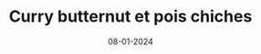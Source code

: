 ---
layout: recette
title: Curry butternut et pois chiches
#subtitle: Tastes great and easy to cook
description: Recette de curry réconfortante 
date: 08-01-2024
show_sidebar: false
image: /bulma-clan-theme/img/recipe-example.jpg
hero_image: /bulma-clean-theme/img/recipe-example.jpg
hero_darken: true
ingredients:
- 400 g de tomates pelées
- 1 oignon(s)
- 3 gousses d' ail
- 3 c. à soupe d' huile d'olive
- 200 g de chair de butternut épluchée
- 2 c. à soupe de pâte de curry (elles ne sont pas toutes vegans, il faut vérifier !)
- 3 poignées de jeunes pousses d'épinards
- 500 g de pois chiches déjà cuits (en boite ou bocal)
- 300 ml de lait de coco
- coriandre fraîche
method:
- Faire chauffer l'huile d'olive dans une cocotte.
- Eplucher puis émincer l'oignon. Couper très finement les gousses d'ail. Les faire revenir dans la cocotte pendant 5 mn. Ils ne doivent pas colorer.Ajouter la pâte de curry bien mélanger.
- Ajouter la chair de butternut coupée en petits cubes. Pour gagner du temps il est possible de faire bouiller les cubes quelques minutes avant. Bien mélanger.Ajouter ensuite la pulpe de tomate. Mélanger et faire mijoter pendant 15 mn.
- Ajouter ensuite le lait de coco et mettre sur feu moyen. Faire cuire pendant 15 mn. Vérifier que la courge est bien cuite à l'aide de la pointe d'un couteau (la pointe doit rentrer facilement dans la courge.
- Ajouter alors les pois-chiches. Prolonger la cuisson de 5 minutes.Rectifier en sel.
- Ôter la cocotte du feu et ajouter les pousses d'épinards. Mélanger (la chaleur va les faire cuire).
- Dresser le curry dans les assiettes et parsemer de coriandre.
prep_time: PT0H20M
cook_time: PT0H40min
total_time: PT1H00M
recipe_yield: 3 à 4 personnes
#keywords: recipe,cooking,dessert
recipe_category: Plats 
---